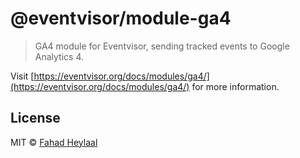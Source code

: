 # @eventvisor/module-ga4

> GA4 module for Eventvisor, sending tracked events to Google Analytics 4.

Visit [https://eventvisor.org/docs/modules/ga4/](https://eventvisor.org/docs/modules/ga4/) for more information.

## License

MIT © [Fahad Heylaal](https://fahad19.com)
